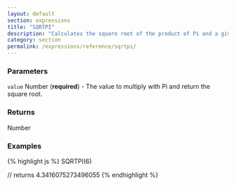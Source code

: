 ```yaml
---
layout: default
section: expressions
title: "SQRTPI"
description: "Calculates the square root of the product of Pi and a given number."
category: section
permalink: /expressions/reference/sqrtpi/
---
```


### Parameters

`value` Number (__required__) - The value to multiply with Pi and return the square root.

### Returns

Number

### Examples

{% highlight js %}
SQRTPI(6)

// returns 4.3416075273496055
{% endhighlight %}